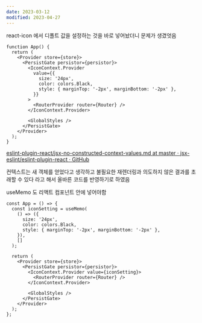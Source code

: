 ```yaml
---
date: 2023-03-12
modified: 2023-04-27
---
```


react-icon 에서 디폴트 값을 설정하는 것을 바로 넣어놨더니 문제가 생겼엇음

```tsx
function App() {
  return (
    <Provider store={store}>
      <PersistGate persistor={persistor}>
        <IconContext.Provider
          value={{
            size: '24px',
            color: colors.Black,
            style: { marginTop: '-2px', marginBottom: '-2px' },
          }}
        >
          <RouterProvider router={Router} />
        </IconContext.Provider>

        <GlobalStyles />
      </PersistGate>
    </Provider>
  );
}
```

[eslint-plugin-react/jsx-no-constructed-context-values.md at master · jsx-eslint/eslint-plugin-react · GitHub](https://github.com/jsx-eslint/eslint-plugin-react/blob/master/docs/rules/jsx-no-constructed-context-values)

컨텍스트는 새 객체를 얻었다고 생각하고 불필요한 재렌더링과 의도하지 않은 결과를 초래할 수 있다
라고 해서 올바른 코드를 반영하기로 하였음

useMemo 도 리액트 컴포넌트 안에 넣어야함

```tsx
const App = () => {
  const iconSetting = useMemo(
    () => ({
      size: '24px',
      color: colors.Black,
      style: { marginTop: '-2px', marginBottom: '-2px' },
    }),
    []
  );

  return (
    <Provider store={store}>
      <PersistGate persistor={persistor}>
        <IconContext.Provider value={iconSetting}>
          <RouterProvider router={Router} />
        </IconContext.Provider>

        <GlobalStyles />
      </PersistGate>
    </Provider>
  );
};
```
